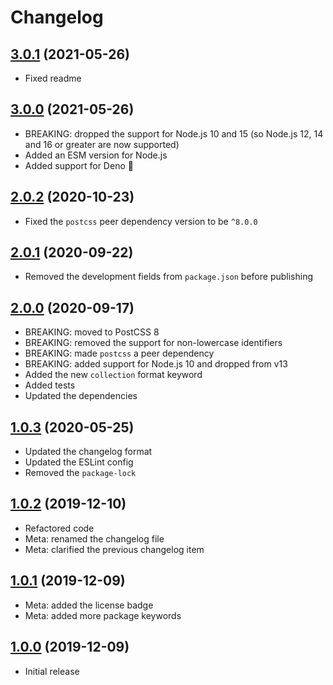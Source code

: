 # Changelog

## [3.0.1] (2021-05-26)
- Fixed readme

## [3.0.0] (2021-05-26)
- BREAKING: dropped the support for Node.js 10 and 15
  (so Node.js 12, 14 and 16 or greater are now supported)
- Added an ESM version for Node.js
- Added support for Deno&nbsp;🦕

## [2.0.2] (2020-10-23)
- Fixed the `postcss` peer dependency version to be `^8.0.0`

## [2.0.1] (2020-09-22)
- Removed the development fields from `package.json` before publishing

## [2.0.0] (2020-09-17)
- BREAKING: moved to PostCSS&nbsp;8
- BREAKING: removed the support for non-lowercase identifiers
- BREAKING: made `postcss` a peer dependency
- BREAKING: added support for Node.js 10 and dropped from v13
- Added the new `collection` format keyword
- Added tests
- Updated the dependencies

## [1.0.3] (2020-05-25)
- Updated the changelog format
- Updated the ESLint config
- Removed the `package-lock`

## [1.0.2] (2019-12-10)
- Refactored code
- Meta: renamed the changelog file
- Meta: clarified the previous changelog item

## [1.0.1] (2019-12-09)
- Meta: added the license badge
- Meta: added more package keywords

## [1.0.0] (2019-12-09)
- Initial release

[3.0.1]: https://github.com/valtlai/postcss-font-format-keywords/compare/3.0.0...3.0.1
[3.0.0]: https://github.com/valtlai/postcss-font-format-keywords/compare/v2.0.2...3.0.0
[2.0.2]: https://github.com/valtlai/postcss-font-format-keywords/compare/v2.0.1...v2.0.2
[2.0.1]: https://github.com/valtlai/postcss-font-format-keywords/compare/2.0.0...v2.0.1
[2.0.0]: https://github.com/valtlai/postcss-font-format-keywords/compare/1.0.3...2.0.0
[1.0.3]: https://github.com/valtlai/postcss-font-format-keywords/compare/1.0.2...1.0.3
[1.0.2]: https://github.com/valtlai/postcss-font-format-keywords/compare/1.0.1...1.0.2
[1.0.1]: https://github.com/valtlai/postcss-font-format-keywords/compare/1.0.0...1.0.1
[1.0.0]: https://github.com/valtlai/postcss-font-format-keywords/releases/tag/1.0.0
